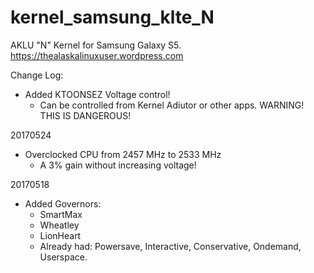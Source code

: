 # kernel_samsung_klte_N
AKLU "N" Kernel for Samsung Galaxy S5. https://thealaskalinuxuser.wordpress.com

Change Log:
+ Added KTOONSEZ Voltage control!
  - Can be controlled from Kernel Adiutor or other apps. WARNING! THIS IS DANGEROUS!

20170524
+ Overclocked CPU from 2457 MHz to 2533 MHz
  - A 3% gain without increasing voltage!

20170518
+ Added Governors:
  - SmartMax
  - Wheatley
  - LionHeart
  - Already had: Powersave, Interactive, Conservative, Ondemand, Userspace.
